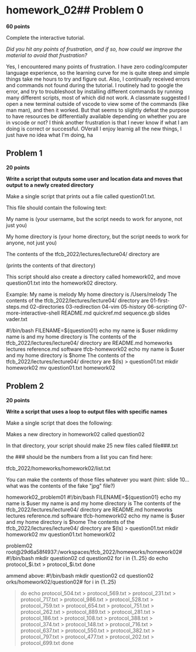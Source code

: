 # homework_02## Problem 0

**60 points**

Complete the interactive tutorial.

_Did you hit any points of frustration, and if so, how could we improve the material to avoid that frustration?_  

Yes, I encountered many points of frustration.  I have zero coding/computer language experience, so the learning curve for me is quite steep and simple things take me hours to try and figure out.  Also, I continually received errors and commands not found during the tutorial.  I routinely had to google the error, and try to troubleshoot by installing different commands by running many different scripts, most of which did not work.  A classmate suggested I open a new terminal outside of vscode to view some of the commands (like man man), and then it worked.  But that seems to slightly defeat the purpose to have resources be differentially available depending on whether you are in vscode or not?  I think another frustration is that I never know if what I am doing is correct or successful.  OVerall I enjoy learnig all the new things, I just have no idea what I'm doing, ha   


## Problem 1

**20 points**

**Write a script that outputs some user and location data and moves that output to a newly created directory**

Make a single script that prints out a file called question01.txt. 

This file should contain the following text:

  My name is (your username, but the script needs to work for anyone, not just you)

  My home directory is (your home directory, but the script needs to work for anyone, not just you)

  The contents of the tfcb_2022/lectures/lecture04/ directory are

  (prints the contents of that directory)

This script should also create a directory called homework02, and move question01.txt into the homework02 directory.

Example:
My name is melody
My home directory is /Users/melody
The contents of the tfcb_2022/lectures/lecture04/ directory are
01-first-steps.md
02-directories
03-redirection
04-vim
05-history
06-scripting
07-more-interactive-shell
README.md
quickref.md
sequence.gb
slides
vader.txt

#!/bin/bash
FILENAME=${question01}
echo my name is $user
mkdirmy name is and my home directory is The contents of the tfcb_2022/lectures/lecture04/ directory are README.md homeworks lectures reference.md software tfcb-homework02
echo my name is $user and my home directory is $home The contents of the tfcb_2022/lectures/lecture04/ directory are $(ls) > question01.txt
mkdir homework02
mv question01.txt homework02


## Problem 2

**20 points**

**Write a script that uses a loop to output files with specific names**


Make a single script that does the following:

Makes a new directory in homework02 called question02

In that directory, your script should make 25 new files called
file###.txt

the ### should be the numbers from a list you can find here:

tfcb_2022/homeworks/homework02/list.txt

You can make the contents of those files whatever you want (hint: slide 10... what was the contents of the fake "jpg" file?)


homework02_problem01
#!/bin/bash
FILENAME=${question01}
echo my name is $user
my name is and my home directory is The contents of the tfcb_2022/lectures/lecture04/ directory are README.md homeworks lectures reference.md software tfcb-homework02
echo my name is $user and my home directory is $home The contents of the tfcb_2022/lectures/lecture04/ directory are $(ls) > question01.txt
mkdir homework02
mv question01.txt homework02

problem02
root@29d6a58f4937:/workspaces/tfcb_2022/homeworks/homework02# 
#!/bin/bash
mkdir question02
cd question02
for i in {1..25} 
do echo protocol_$i.txt > protocol_$i.txt
done

ammend above: 
#!/bin/bash
mkdir question02
cd question02
orks/homework02/question02# 
for i in {1..25}
> do echo protocol_504.txt > protocol_569.txt > protocol_231.txt > protocol_717.txt > protocol_986.txt > protocol_528.txt > protocol_759.txt > protocol_654.txt > protocol_751.txt > protocol_262.txt > protocol_889.txt > protocol_281.txt > protocol_186.txt > protocol_108.txt > protocol_388.txt > protocol_374.txt > protocol_148.txt > protocol_716.txt > protocol_637.txt > protocol_550.txt > protocol_382.txt > protocol_797.txt > protocol_477.txt > protocol_202.txt > protocol_699.txt
> done


